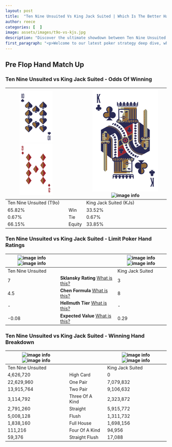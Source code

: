 ```yaml
---
layout: post
title:  "Ten Nine Unsuited Vs King Jack Suited | Which Is The Better Hand In Poker? A Complete Guide"
author: reece
categories: [  ]
image: assets/images/t9o-vs-kjs.jpg
description: "Discover the ultimate showdown between Ten Nine Unsuited and King Jack Suited in poker! Uncover the odds, strategies, and scenarios where one hand triumphs over the other. Get ready to up your poker game with this thrilling analysis."
first_paragraph: "<p>Welcome to our latest poker strategy deep dive, where we're pitting two distinct hands against each other in a high-stakes showdown: Ten Nine Unsuited vs King Jack Suited.</p><p>In the dynamic world of poker, every decision counts, and knowing which hand holds the upper hand is key to your success at the table.</p><p>In this article, we'll dissect these two hands, explore the scenarios where one dominates the other, and equip you with the knowledge to make strategic choices that can tip the odds in your favor.</p><p>Get ready to unravel the intriguing dynamics of these poker hands and elevate your game to new heights.</p>"
---
```




[comment]: # (sp0)

## Pre Flop Hand Match Up

<div class="table hand-ratings" markdown="1"> 



### Ten Nine Unsuited vs King Jack Suited - Odds Of Winning


    
| ![image info](assets/images/hand1/t.png) ![image info](assets/images/hand1/9o.png) |  | ![image info](assets/images/hand2/k.png) ![image info](assets/images/hand2/js.png) |
| -------- | -------- | -------- |
| Ten Nine Unsuited (T9o) |  | King Jack Suited (KJs) |
| 65.82% | Win | 33.52% |
| 0.67% | Tie | 0.67% |
| 66.15% | Equity | 33.85% |




[comment]: # (sp1)



### Ten Nine Unsuited vs King Jack Suited - Limit Poker Hand Ratings


    
| ![image info](https://www.riverpairs.com/assets/images/hand1/t.png) ![image info](https://www.riverpairs.com/assets/images/hand1/9o.png) |  | ![image info](https://www.riverpairs.com/assets/images/hand2/k.png) ![image info](https://www.riverpairs.com/assets/images/hand2/js.png) |
| -------- | -------- | -------- |
| Ten Nine Unsuited |  | King Jack Suited |
| 7 | **Sklansky Rating** [What is this?](/sklansky-rating-explained) | 3 |
| 4.5 | **Chen Formula** [What is this?](/chen-formula-explained) | 8 |
| - | **Hellmuth Tier** [What is this?](/Hellmuth-tier-explained) | - |
| -0.08 | **Expected Value** [What is this?](/expected-value-explained) | 0.29 |




[comment]: # (sp2)



### Ten Nine Unsuited vs King Jack Suited - Winning Hand Breakdown


    
| ![image info](https://www.riverpairs.com/assets/images/hand1/t.png) ![image info](https://www.riverpairs.com/assets/images/hand1/9o.png) |  | ![image info](https://www.riverpairs.com/assets/images/hand2/k.png) ![image info](https://www.riverpairs.com/assets/images/hand2/js.png) |
| -------- | -------- | -------- |
| Ten Nine Unsuited |  | King Jack Suited |
| 4,626,720 | High Card | 0 |
| 22,629,960 | One Pair | 7,079,832 |
| 13,915,764 | Two Pair | 9,106,632 |
| 3,114,792 | Three Of A Kind | 2,323,872 |
| 2,791,260 | Straight | 5,915,772 |
| 5,008,128 | Flush | 1,311,732 |
| 1,838,160 | Full House | 1,698,156 |
| 111,216 | Four Of A Kind | 94,956 |
| 59,376 | Straight Flush | 17,088 |




[comment]: # (sp3)



</div>

[comment]: # (sp4)



[comment]: # (sp5)

